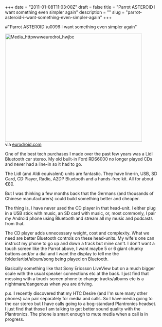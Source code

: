 +++
date = "2011-01-08T11:03:00Z"
draft = false
title = "Parrot ASTEROID I want something even simpler again"
description = ""
slug = "parrot-asteroid-i-want-something-even-simpler-again"
+++

#"Parrot ASTEROID \u0096 I want something even simpler again"


 <div class="posterous_bookmarklet_entry"><div class='p_embed p_image_embed'>
<img alt="Media_httpwwweurodroi_hwjbc" height="355" src="http://getfile3.posterous.com/getfile/files.posterous.com/conoroneill/AHblApFEJIphssytAckxjegtdzxqayxkcarufvmJgludBigeyFuFBtupynoz/media_httpwwweurodroi_HwJbc.jpg.scaled500.jpg" width="450" />
</div>

<div class="posterous_quote_citation">via <a href="http://www.eurodroid.com/2011/01/parrot-asteroid-android-for-your-car-stereo/">eurodroid.com</a></div>
<p>One of the best tech purchases I made over the past few years was a Lidl Bluetooth car stereo. My old built-in Ford RDS6000 no longer played CDs and never had a line-in so it had to go.</p>
<p>The Lidl (and Aldi equivalent) units are fantastic. They have line-in, USB, SD Card, CD Player, Radio, A2DP Bluetooth and a hands-free kit. All for about &euro;80.</p>
<p>But I was thinking a few months back that the Germans (and thousands of Chinese manufacturers) could build something better and cheaper.</p>
<p>The thing is, I have never used the CD player in that head-unit. I either plug in a USB stick with music, an SD card with music, or, most commonly, I pair my Android phone using Bluetooth and stream all my music and podcasts from that.</p>
<p>The CD player adds unnecessary weight, cost and complexity. What we need are better Bluetooth controls on these head-units. My wife's one can instruct my phone to go up and down a track but mine can't. I don't want a touch screen like the Parrot above, I want maybe 5 or 6 giant chunky buttons and/or a dial and I want the display to tell me the folder/artist/album/song being played on Bluetooth.</p>
<p>Basically something like that Sony Ericsson LiveView but on a much bigger scale with the usual speaker connections etc at the back. I just find that messing with a touch-screen phone to change tracks/albums etc is a nightmare/dangerous when you are driving.</p>
<p>p.s. I recently discovered that my HTC Desire (and I'm sure many other phones) can pair separately for media and calls. So I have media going to the car stereo but I have calls going to a bog-standard Plantronics headset. I just find that those I am talking to get better sound quality with the Plantronics. The phone is smart enough to mute media when a call is in progress.</p>
</div>
 